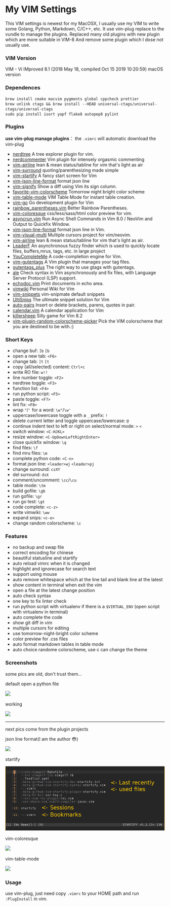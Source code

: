 # My VIM Settings

This VIM settings is newest for my MacOSX,
I usually use my VIM to write some Golang, Python, Markdown, C/C++, etc.
It use vim-plug replace to the vundle to manage the plugins.
Replaced many old plugins with new plugin which are more suitable in VIM-8
And remove some plugin which I dose not usually use.

### VIM Version

VIM - Vi IMproved 8.1 (2018 May 18, compiled Oct 15 2019 10:20:59)
macOS version

### Dependences

    brew install cmake macvim pygments global cppcheck prettier
    brew unlink ctags && brew install --HEAD universal-ctags/universal-ctags/universal-ctags
    sudo pip install isort yapf flake8 autopep8 pylint

### Plugins

**use vim-plug manage plugins**： the `.vimrc` will automatic download the vim-plug

- [nerdtree](https://github.com/scrooloose/nerdtree) A tree explorer plugin for vim.
- [nerdcommenter](https://github.com/scrooloose/nerdcommenter) Vim plugin for intensely orgasmic commenting
- [vim-airline](https://github.com/bling/vim-airline) lean & mean status/tabline for vim that's light as air
- [vim-surround](https://github.com/tpope/vim-surround) quoting/parenthesizing made simple
- [vim-startify](https://github.com/mhinz/vim-startify) A fancy start screen for Vim
- [vim-json-line-format](https://github.com/axiaoxin/vim-json-line-format) format json line
- [vim-signify](https://github.com/mhinz/vim-signify) Show a diff using Vim its sign column.
- [favorite-vim-colorscheme](https://github.com/axiaoxin/favorite-vim-colorscheme) Tomorrow night bright color scheme
- [vim-table-mode](https://github.com/dhruvasagar/vim-table-mode) VIM Table Mode for instant table creation.
- [vim-go](https://github.com/fatih/vim-go) Go development plugin for Vim
- [rainbow_parentheses.vim](https://github.com/kien/rainbow_parentheses.vim) Better Rainbow Parentheses.
- [vim-coloresque](https://github.com/gko/vim-coloresque) css/less/sass/html color preview for vim.
- [asyncrun.vim](https://github.com/skywind3000/asyncrun.vim) Run Async Shell Commands in Vim 8.0 / NeoVim and Output to Quickfix Window.
- [vim-json-line-format](https://github.com/axiaoxin/vim-json-line-format) format json line in Vim.
- [vim-visual-multi](https://github.com/mg979/vim-visual-multi) Multiple cursors project for vim/neovim.
- [vim-airline](https://github.com/vim-airline/vim-airline) lean & mean status/tabline for vim that's light as air.
- [LeaderF](https://github.com/Yggdroot/LeaderF) An asynchronous fuzzy finder which is used to quickly locate files, buffers,mrus, tags, etc. in large project
- [YouCompleteMe](https://github.com/ycm-core/YouCompleteMe) A code-completion engine for Vim.
- [vim-gutentags](https://github.com/ludovicchabant/vim-gutentags) A Vim plugin that manages your tag files.
- [gutentags_plus](https://github.com/skywind3000/gutentags_plus) The right way to use gtags with gutentags.
- [ale](https://github.com/dense-analysis/ale) Check syntax in Vim asynchronously and fix files, with Language Server Protocol (LSP) support.
- [echodoc.vim](https://github.com/Shougo/echodoc.vim) Print documents in echo area.
- [vimwiki](https://github.com/vimwiki/vimwiki) Personal Wiki for Vim
- [vim-snippets](https://github.com/honza/vim-snippets) vim-snipmate default snippets
- [UltiSnips](https://github.com/SirVer/ultisnips) The ultimate snippet solution for Vim
- [auto-pairs](https://github.com/jiangmiao/auto-pairs) Insert or delete brackets, parens, quotes in pair.
- [calendar.vim](https://github.com/itchyny/calendar.vim)  A calendar application for Vim
- [killersheep](https://github.com/vim/killersheep)  Silly game for Vim 8.2
- [vim-plugin-random-colorscheme-picker](https://github.com/sunuslee/vim-plugin-random-colorscheme-picker)  Pick the VIM colorscheme that you are destined to be with.:)

### Short Keys

- change buf: `]b` `[b`
- open a new tab: `<F6>`
- change tab: `]t` `[t`
- copy (all/selected) content: `Ctrl+c`
- write RO file: `w!!`
- line number toggle: `<F2>`
- nerdtree toggle: `<F3>`
- function list: `<F4>`
- run python script: `<F5>`
- paste toggle: `<F7>`
- lint fix: `<F8>`
- wrap `"`/`'` for a word: `\w"`/`\w'`
- uppercase/lowercase toggle with a `_` prefix: `!`
- delete current letter and toggle uppercase/lowercase: `@`
- continue indent text to left or right on select/normal mode: `>` `<`
- switch window: `<C-HJKL>`
- resize window: `<C-UpDownLeftRightEnter>`
- close quickfix window: `\q`
- find files: `\f`
- find mru files: `\m`
- complete python code: `<C-n>`
- format json line: `<leader>wj` `<leader>pj`
- change surround: `csXY`
- del surround: `dsX`
- comment/uncomment: `\cc`/`\cu`
- table mode: `\tm`
- build gofile: `\gb`
- run gofile: `\gr`
- run go test: `\gt`
- code complete: `<c-z>`
- write vimwiki: `\ww`
- expand snips: `<c-e>`
- change random colorscheme: `\c`

### Features

- no backup and swap file
- correct encoding for chinese
- beautiful statusline and startify
- auto reload vimrc when it is changed
- highlight and ignorecase for search text
- support using mouse
- auto remove whitespace which at the line tail and blank line at the latest
- show content in terminal when exit the vim
- open a file at the latest change position
- auto check syntax
- one key to fix linter check
- run python script with virtualenv if there is a `$VIRTUAL_ENV` (open script with virtualenv in terminal)
- auto complete the code
- show git diff in vim
- multiple cursors for editing
- use tomorrow-night-bright color scheme
- color preview for .css files
- auto format markdown tables in table mode
- auto choice randome colorscheme, use <leader>c can change the theme

### Screenshots

some pics are old, don't trust them...

default open a python file

![](http://ww1.sinaimg.cn/large/67ac78cfjw1erenwmdolwj21kw0zkdr3.jpg)

working

![](http://ww1.sinaimg.cn/large/67ac78cfjw1erenwlnhc7j21kw0zkwpe.jpg)

---

next pics come from the plugin projects

json line format(I am the author :flushed:)

![](https://github.com/axiaoxin/vim-json-line-format/raw/master/pic.gif)

startify

![](https://raw.githubusercontent.com/mhinz/vim-startify/102aa438b2d2a88e2b4e331d8ff5320eed52f0c4/startify.png)

vim-coloresque

![](https://camo.githubusercontent.com/70916a51f45b5729332803c5de303f6f1849fc50/68747470733a2f2f7261772e6769746875622e636f6d2f676f726f64696e736b69792f76696d2d636f6c6f7265737175652f6d61737465722f73637265656e2e706e67)

vim-table-mode

<a href="http://www.youtube.com/watch?v=9lVQ0VJY3ps"><img src="https://raw.github.com/axil/vim-table-mode/master/youtube.png"/></a>

### Usage

use vim-plug, just need copy `.vimrc` to your HOME path and run `:PlugInstall` in vim.
